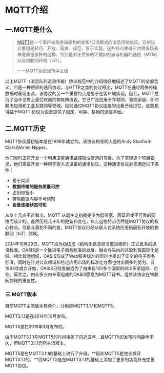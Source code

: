 # MQTT介绍

## 一.MQTT是什么

> [MQTT](https://mqtt.org/)是一个客户端服务端架构的发布/订阅模式的消息传输协议。它的设计思想是轻巧、开放、简单、规范，易于实现。这些特点使得它对很多场景来说都是很好的选择，特别是对于受限的环境如机器与机器的通信（M2M）以及物联网环境（IoT）。
>
> ——MQTT协议规范中文版

以上MQTT（消息队列遥测传输）协议规范中的介绍很好地描述了MQTT的全部含义。它是一种很轻的通讯协议。与HTTP之类的协议相比，MQTT在通过网络传输数据时表现出众。该协议的另一个重要特点是易于在客户端实现。因此，MQTT成为了当今世界上最受欢迎的物联网协议。它已广泛应用于车联网、智能家居、即时聊天应用和工业互联网等领域。目前通过MQTT协议连接的设备已经过亿，这些都得益于MQTT 协议为设备提供了稳定、可靠、易用的通信基础。

## 二.MQTT历史

MQTT协议最初版本是在1999年建立的。该协议的发明人是的Andy Stanford-Clark和Arlen Nipper。

他们当时正在开发一个利用卫星通讯监控输油管道的项目。为了实现这个项目要求，他们需要开发一种用于嵌入式设备的通讯协议，这种通讯协议必须满足以下条件：

- 易于实现
- **数据传输的服务质量可控**
- 占用带宽小
- 传输数据内容不可预知
- **设备连接状态可知**

从以上几点不难看出，MQTT 从诞生之初就是专为低带宽、高延迟或不可靠的网络而设计的。虽然历经几十年的更新和变化，以上这些特点仍然是MQTT协议的核心特点。但是与最初不同的是，MQTT协议已经从嵌入式系统应用拓展到开放的物联网（IoT）领域。

2014年10月29日，MQTT成为[OASIS](https://www.oasis-open.org/)（结构化信息标准促进组织）正式批准的通讯标准。OASIS是一个推进电子商务标准的发展、融合与采纳的非盈利性国际化组织。相比其他组织，OASIS形成了Web服务标准的同时也提出了安全的电子商务标准，同时在针对公众领域和特定应用市场的标准化方面也付出很多的努力。自1993年成立开始，OASIS已经发展成为了由来自100多个国家的600多家组织、企业。简言之，由众多业内专家组成的OASIS愿意为MQTT背书，组件该协议在物联网领域的重要性。

### 三.MQTT版本

目前MQTT主流版本有两个，分别是MQTT3.1.1和MQTT5。

MQTT3.1.1是在2014年10月发布。

MQTT5是在2019年3月发布的。

由于MQTT3.1.1与MQTT5的时间相差了将近五年，且MQTT5的发布时间距今不久，但MQTT3.1.1仍然主流版本。

MQTT5是在MQTT3.1.1的基础上进行了升级。**因此MQTT5是完全兼容MQTT3.1.1的。**而MQTT5是在MQTT3.1.1的基础上添加了更多的功能补充完善MQTT协议。



